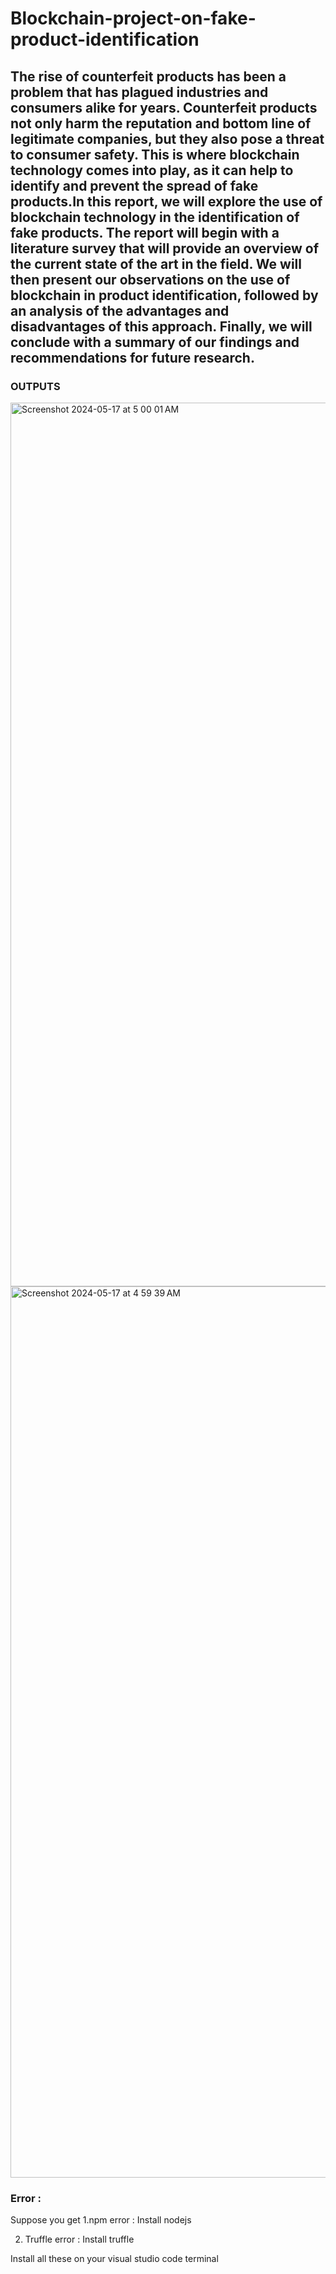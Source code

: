 # Blockchain-project-on-fake-product-identification
## The rise of counterfeit products has been a problem that has plagued industries and consumers alike for years. Counterfeit products not only harm the reputation and bottom line of legitimate companies, but they also pose a threat to consumer safety. This is where blockchain technology comes into play, as it can help to identify and prevent the spread of fake products.In this report, we will explore the use of blockchain technology in the identification of fake products. The report will begin with a literature survey that will provide an overview of the current state of the art in the field. We will then present our observations on the use of blockchain in product identification, followed by an analysis of the advantages and disadvantages of this approach. Finally, we will conclude with a summary of our findings and recommendations for future research.

### OUTPUTS
<img width="1414" alt="Screenshot 2024-05-17 at 5 00 01 AM" src="https://github.com/nithinreddy03/Blockchain-project-on-fake-product-identification/assets/122984348/8e278012-79fa-422d-b112-eeae0dc9ca9e">

<img width="1426" alt="Screenshot 2024-05-17 at 4 59 39 AM" src="https://github.com/nithinreddy03/Blockchain-project-on-fake-product-identification/assets/122984348/ecfffab2-28f3-4b80-9807-07feae78f0ba">

### Error : 
Suppose you get 
1.npm error : Install nodejs

2. Truffle error : Install truffle 

Install all these on your visual studio code terminal 
